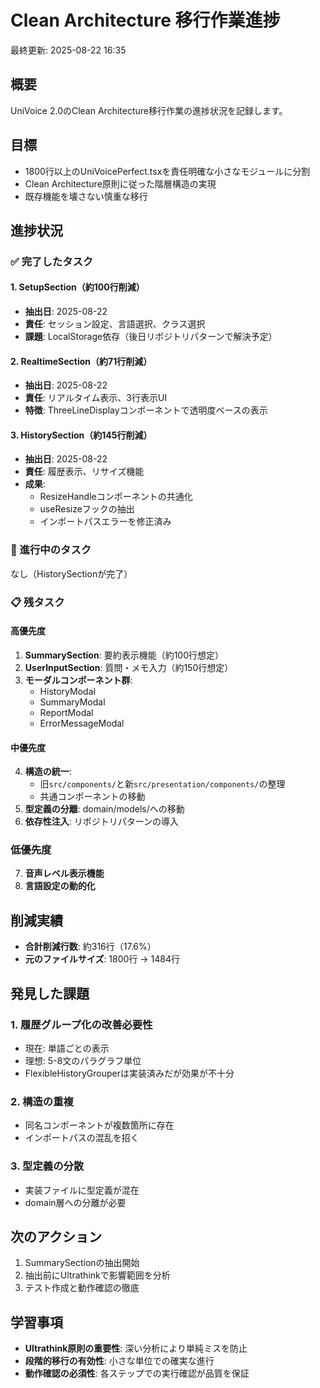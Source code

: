 # Clean Architecture 移行作業進捗

最終更新: 2025-08-22 16:35

## 概要

UniVoice 2.0のClean Architecture移行作業の進捗状況を記録します。

## 目標

- 1800行以上のUniVoicePerfect.tsxを責任明確な小さなモジュールに分割
- Clean Architecture原則に従った階層構造の実現
- 既存機能を壊さない慎重な移行

## 進捗状況

### ✅ 完了したタスク

#### 1. SetupSection（約100行削減）
- **抽出日**: 2025-08-22
- **責任**: セッション設定、言語選択、クラス選択
- **課題**: LocalStorage依存（後日リポジトリパターンで解決予定）

#### 2. RealtimeSection（約71行削減）
- **抽出日**: 2025-08-22
- **責任**: リアルタイム表示、3行表示UI
- **特徴**: ThreeLineDisplayコンポーネントで透明度ベースの表示

#### 3. HistorySection（約145行削減）
- **抽出日**: 2025-08-22
- **責任**: 履歴表示、リサイズ機能
- **成果**: 
  - ResizeHandleコンポーネントの共通化
  - useResizeフックの抽出
  - インポートパスエラーを修正済み

### 🚧 進行中のタスク

なし（HistorySectionが完了）

### 📋 残タスク

#### 高優先度
1. **SummarySection**: 要約表示機能（約100行想定）
2. **UserInputSection**: 質問・メモ入力（約150行想定）
3. **モーダルコンポーネント群**: 
   - HistoryModal
   - SummaryModal
   - ReportModal
   - ErrorMessageModal

#### 中優先度
4. **構造の統一**: 
   - 旧`src/components/`と新`src/presentation/components/`の整理
   - 共通コンポーネントの移動
5. **型定義の分離**: domain/models/への移動
6. **依存性注入**: リポジトリパターンの導入

### 低優先度
7. **音声レベル表示機能**
8. **言語設定の動的化**

## 削減実績

- **合計削減行数**: 約316行（17.6%）
- **元のファイルサイズ**: 1800行 → 1484行

## 発見した課題

### 1. 履歴グループ化の改善必要性
- 現在: 単語ごとの表示
- 理想: 5-8文のパラグラフ単位
- FlexibleHistoryGrouperは実装済みだが効果が不十分

### 2. 構造の重複
- 同名コンポーネントが複数箇所に存在
- インポートパスの混乱を招く

### 3. 型定義の分散
- 実装ファイルに型定義が混在
- domain層への分離が必要

## 次のアクション

1. SummarySectionの抽出開始
2. 抽出前にUltrathinkで影響範囲を分析
3. テスト作成と動作確認の徹底

## 学習事項

- **Ultrathink原則の重要性**: 深い分析により単純ミスを防止
- **段階的移行の有効性**: 小さな単位での確実な進行
- **動作確認の必須性**: 各ステップでの実行確認が品質を保証